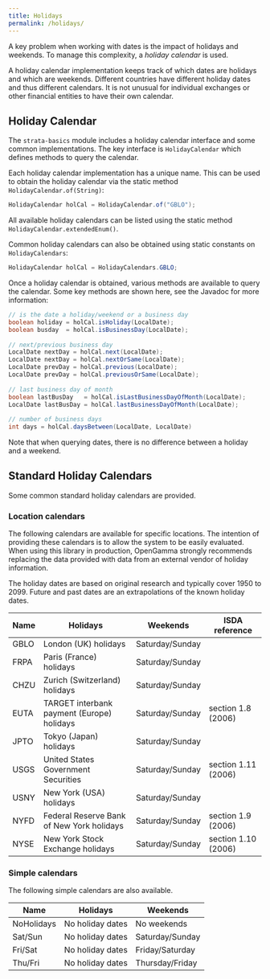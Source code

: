 ```yaml
---
title: Holidays
permalink: /holidays/
---
```


A key problem when working with dates is the impact of holidays and weekends.
To manage this complexity, a *holiday calendar* is used.

A holiday calendar implementation keeps track of which dates are holidays and which are weekends.
Different countries have different holiday dates and thus different calendars.
It is not unusual for individual exchanges or other financial entities to have their own calendar.


## Holiday Calendar

The `strata-basics` module includes a holiday calendar interface and some common implementations.
The key interface is ``HolidayCalendar`` which defines methods to query the calendar.

Each holiday calendar implementation has a unique name.
This can be used to obtain the holiday calendar via the static method ``HolidayCalendar.of(String)``:

```java
HolidayCalendar holCal = HolidayCalendar.of("GBLO");
```

All available holiday calendars can be listed using the static method  ``HolidayCalendar.extendedEnum()``.

Common holiday calendars can also be obtained using static constants on ``HolidayCalendars``:

```java
HolidayCalendar holCal = HolidayCalendars.GBLO;
```

Once a holiday calendar is obtained, various methods are available to query the calendar.
Some key methods are shown here, see the Javadoc for more information:

```java
// is the date a holiday/weekend or a business day
boolean holiday = holCal.isHoliday(LocalDate);
boolean busday  = holCal.isBusinessDay(LocalDate);
    
// next/previous business day
LocalDate nextDay = holCal.next(LocalDate);
LocalDate nextDay = holCal.nextOrSame(LocalDate);
LocalDate prevDay = holCal.previous(LocalDate);
LocalDate prevDay = holCal.previousOrSame(LocalDate);
    
// last business day of month
boolean lastBusDay   = holCal.isLastBusinessDayOfMonth(LocalDate);
LocalDate lastBusDay = holCal.lastBusinessDayOfMonth(LocalDate);
    
// number of business days
int days = holCal.daysBetween(LocalDate, LocalDate)
```

Note that when querying dates, there is no difference between a holiday and a weekend.


## Standard Holiday Calendars

Some common standard holiday calendars are provided.

### Location calendars

The following calendars are available for specific locations.
The intention of providing these calendars is to allow the system to be easily evaluated.
When using this library in production, OpenGamma strongly recommends replacing the data provided
with data from an external vendor of holiday information.

The holiday dates are based on original research and typically cover 1950 to 2099.
Future and past dates are an extrapolations of the known holiday dates.

| Name | Holidays                                         | Weekends          | ISDA reference      |
|------|--------------------------------------------------|-------------------|---------------------|
| GBLO | London (UK) holidays                             | Saturday/Sunday   |                     |
| FRPA | Paris (France) holidays                          | Saturday/Sunday   |                     |
| CHZU | Zurich (Switzerland) holidays                    | Saturday/Sunday   |                     |
| EUTA | TARGET interbank payment (Europe) holidays       | Saturday/Sunday   | section 1.8 (2006)  |
| JPTO | Tokyo (Japan) holidays                           | Saturday/Sunday   |                     |
| USGS | United States Government Securities              | Saturday/Sunday   | section 1.11 (2006) |
| USNY | New York (USA) holidays                          | Saturday/Sunday   |                     |
| NYFD | Federal Reserve Bank of New York holidays        | Saturday/Sunday   | section 1.9 (2006)  |
| NYSE | New York Stock Exchange holidays                 | Saturday/Sunday   | section 1.10 (2006) |

### Simple calendars

The following simple calendars are also available.

| Name       | Holidays             | Weekends          |
|------------|----------------------|-------------------|
| NoHolidays | No holiday dates     | No weekends       |
| Sat/Sun    | No holiday dates     | Saturday/Sunday   |
| Fri/Sat    | No holiday dates     | Friday/Saturday   |
| Thu/Fri    | No holiday dates     | Thursday/Friday   |

